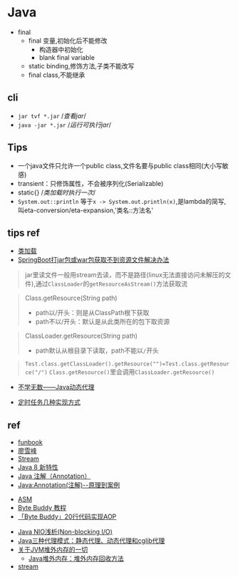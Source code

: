 # Java
+ final
    + final 变量,初始化后不能修改
        - 构造器中初始化
        - blank final variable
    + static binding,修饰方法,子类不能改写
    + final class,不能继承
## cli

+ `jar tvf *.jar` /*查看jar*/
+ `java -jar *.jar` /*运行可执行jar*/

## Tips

+ 一个java文件只允许一个public class,文件名要与public class相同(大小写敏感)
+ transient：只修饰属性，不会被序列化(Serializable)
+ static{} /*类加载时执行一次*/
+ `System.out::println` 等于`x -> System.out.println(x)`,是lambda的简写,叫eta-conversion/eta-expansion,'类名::方法名'

## tips ref

+ [类加载](https://www.cnblogs.com/caolaoshi/p/7824748.html)
+ [SpringBoot打jar包或war包获取不到资源文件解决办法](https://juejin.im/post/5be14d11f265da612d18bbf4)
>jar里读文件一般用stream去读，而不是路径(linux无法直接访问未解压的文件),通过`ClassLoader`的`getResourceAsStream()`方法获取流

>Class.getResource(String path)
>+ path以/开头：则是从ClassPath根下获取
>+ path不以/开头：默认是从此类所在的包下取资源

>ClassLoader.getResource(String path)
>+ path默认从根目录下读取，path不能以`/`开头

>`Test.class.getClassLoader().getResource("")=Test.class.getResource("/")`
>`Class.getResource()`里会调用`ClassLoader.getResource()`

+ [不学无数——Java动态代理](https://juejin.im/post/5b9877a2e51d450e9e43e5cb)

+ [定时任务几种实现方式](https://blog.csdn.net/revitalizing/article/details/61420556)

## ref

+ [funbook](http://www.runoob.com/java/java-tutorial.html)
+ [廖雪峰](https://www.feiyangedu.com/category/JavaSE)
+ [Stream](https://www.ibm.com/developerworks/cn/java/j-lo-java8streamapi/index.html)
+ [Java 8 新特性](http://www.runoob.com/java/java8-new-features.html)
+ [Java 注解（Annotation）](https://www.runoob.com/w3cnote/java-annotation.html)
+ [Java:Annotation(注解)--原理到案例](https://www.jianshu.com/p/28edf5352b63)
<!-- AOP -->
+ [ASM](https://www.jianshu.com/p/a1e6b3abd789)
+ [Byte Buddy 教程](https://notes.diguage.com/byte-buddy-tutorial/)
+ [「Byte Buddy」20行代码实现AOP](https://zhuanlan.zhihu.com/p/84514959)


<!-- others -->
+ [Java NIO浅析(Non-blocking I/O)](https://tech.meituan.com/2016/11/04/nio.html)
+ [Java三种代理模式：静态代理、动态代理和cglib代理](https://segmentfault.com/a/1190000011291179)
+ [关于JVM堆外内存的一切](https://juejin.cn/post/6844903710766661639)
    + [Java堆外内存：堆外内存回收方法](https://www.huaweicloud.com/articles/f48ee34757ceccdada58274492db6c9f.html)
+ [stream](https://www.liaoxuefeng.com/wiki/1252599548343744/1322402873081889)

